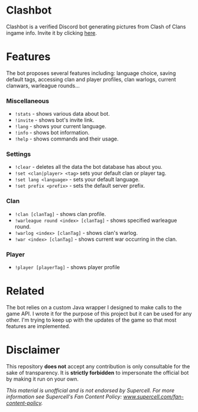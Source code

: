 # Clashbot
Clashbot is a verified Discord bot generating pictures from Clash of Clans ingame info. Invite it by clicking [here](https://discord.com/api/oauth2/authorize?client_id=734481969630543883&permissions=51200&scope=bot).

# Features
The bot proposes several features including: language choice, saving default tags, accessing clan and player profiles, clan warlogs, current clanwars, warleague rounds...

### Miscellaneous
- `!stats` - shows various data about bot.
- `!invite` - shows bot's invite link.
- `!lang` - shows your current language.
- `!info` - shows bot information.
- `!help` - shows commands and their usage.

### Settings
- `!clear` - deletes all the data the bot database has about you.
- `!set <clan|player> <tag>` sets your default clan or player tag.
- `!set lang <language>` - sets your default language.
- `!set prefix <prefix>` - sets the default server prefix.

### Clan
- `!clan [clanTag]` - shows clan profile.
- `!warleague round <index> [clanTag]` - shows specified warleague round.
- `!warlog <index> [clanTag]` - shows clan's warlog.
- `!war <index> [clanTag]` - shows current war occurring in the clan.

### Player
- `!player [playerTag]` - shows player profile

# Related
The bot relies on a custom Java wrapper I designed to make calls to the game API. I wrote it for the purpose of this project but it can be used for any other. I'm trying to keep up with the updates of the game so that most features are implemented.

# Disclaimer
This repository **does not** accept any contribution is only consultable for the sake of transparency.
It is **strictly forbidden** to impersonate the official bot by making it run on your own.

*This material is unofficial and is not endorsed by Supercell. For more information see Supercell's Fan Content Policy: www.supercell.com/fan-content-policy.*
